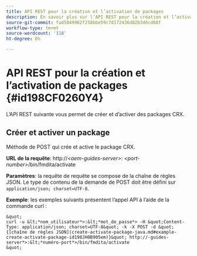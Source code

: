 ```yaml
---
title: API REST pour la création et l’activation de packages
description: En savoir plus sur l’API REST pour la création et l’activation de packages
source-git-commit: fad5049962f258bbe59c7d172436d82b3d6cd68f
workflow-type: tm+mt
source-wordcount: '118'
ht-degree: 0%

---
```



# API REST pour la création et l’activation de packages {#id198CF0260Y4}

L’API REST suivante vous permet de créer et d’activer des packages CRX.

## Créer et activer un package

Méthode de POST qui crée et active le package CRX.

**URL de la requête**: http://*&lt;aem-guides-server>*: *&lt;port-number>*/bin/fmdita/activate

**Paramètres**: la requête de requête se compose de la chaîne de règles JSON. Le type de contenu de la demande de POST doit être défini sur `application/json; charset=UTF-8`.

**Exemple**: les exemples suivants présentent l’appel API à l’aide de la commande curl :

    &quot;
    curl -u &lt;*nom_utilisateur*>:&lt;*mot_de_passe*> -H &quot;Content-Type: application/json; charset=UTF-8&quot; -k -X POST -d &quot;{[chaîne de règles JSON](create-activate-package-java.md#example-create-activate-package-id198JH0B905em)}&quot; http://-guides-server*>:&lt;*numéro-port*>/bin/fmdita/activate
    &quot;
